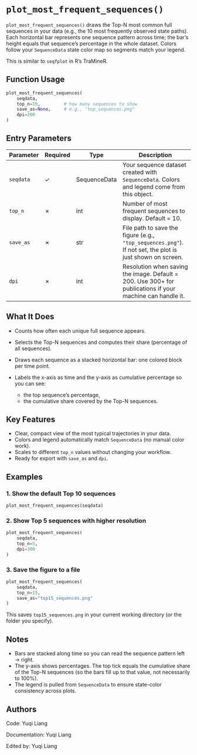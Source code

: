 <!--
 * @Author: Yuqi Liang dawson1900@live.com
 * @Date: 2025-09-12 13:49:18
 * @LastEditors: Yuqi Liang dawson1900@live.com
 * @LastEditTime: 2025-09-12 13:49:50
 * @FilePath: /SequenzoWebsite/docs/en/visualization/plot_most_frequent_sequences.md
 * @Description: 这是默认设置,请设置`customMade`, 打开koroFileHeader查看配置 进行设置: https://github.com/OBKoro1/koro1FileHeader/wiki/%E9%85%8D%E7%BD%AE
-->
# `plot_most_frequent_sequences()`

`plot_most_frequent_sequences()` draws the Top-N most common full sequences in your data (e.g., the 10 most frequently observed state paths). Each horizontal bar represents one sequence pattern across time; the bar’s height equals that sequence’s percentage in the whole dataset. Colors follow your `SequenceData` state color map so segments match your legend.

This is similar to `seqfplot` in R’s TraMineR.

## Function Usage

```python
plot_most_frequent_sequences(
    seqdata,
    top_n=10,         # how many sequences to show
    save_as=None,     # e.g., "top_sequences.png"
    dpi=200
)
```

## Entry Parameters

| Parameter | Required | Type         | Description                                                                                               |
| --------- | -------- | ------------ | --------------------------------------------------------------------------------------------------------- |
| `seqdata` | ✓        | SequenceData | Your sequence dataset created with `SequenceData`. Colors and legend come from this object.               |
| `top_n`   | ✗        | int          | Number of most frequent sequences to display. Default = 10.                                               |
| `save_as` | ✗        | str          | File path to save the figure (e.g., `"top_sequences.png"`). If not set, the plot is just shown on screen. |
| `dpi`     | ✗        | int          | Resolution when saving the image. Default = 200. Use 300+ for publications if your machine can handle it. |

## What It Does

* Counts how often each unique full sequence appears.
* Selects the Top-N sequences and computes their share (percentage of all sequences).
* Draws each sequence as a stacked horizontal bar: one colored block per time point.
* Labels the x-axis as time and the y-axis as cumulative percentage so you can see:

  * the top sequence’s percentage,
  * the cumulative share covered by the Top-N sequences.

## Key Features

* Clear, compact view of the most typical trajectories in your data.
* Colors and legend automatically match `SequenceData` (no manual color work).
* Scales to different `top_n` values without changing your workflow.
* Ready for export with `save_as` and `dpi`.

## Examples

### 1. Show the default Top 10 sequences

```python
plot_most_frequent_sequences(seqdata)
```

### 2. Show Top 5 sequences with higher resolution

```python
plot_most_frequent_sequences(
    seqdata,
    top_n=5,
    dpi=300
)
```

### 3. Save the figure to a file

```python
plot_most_frequent_sequences(
    seqdata,
    top_n=15,
    save_as="top15_sequences.png"
)
```

This saves `top15_sequences.png` in your current working directory (or the folder you specify).

## Notes

* Bars are stacked along time so you can read the sequence pattern left → right.
* The y-axis shows percentages. The top tick equals the cumulative share of the Top-N sequences (so the bars fill up to that value, not necessarily to 100%).
* The legend is pulled from `SequenceData` to ensure state-color consistency across plots.

## Authors

Code: Yuqi Liang

Documentation: Yuqi Liang

Edited by: Yuqi Liang
